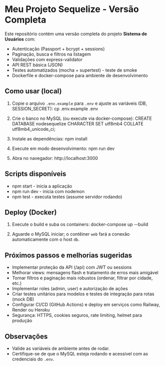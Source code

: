 # Meu Projeto Sequelize - Versão Completa

Este repositório contém uma versão completa do projeto **Sistema de Usuários** com:
- Autenticação (Passport + bcrypt + sessions)
- Paginação, busca e filtros na listagem
- Validações com express-validator
- API REST básica (JSON)
- Testes automatizados (mocha + supertest) - teste de smoke
- Dockerfile e docker-compose para ambiente de desenvolvimento

## Como usar (local)

1. Copie o arquivo `.env.example` para `.env` e ajuste as variáveis (DB, SESSION_SECRET):
cp .env.example .env

2. Crie o banco no MySQL (ou execute via docker-compose):
CREATE DATABASE nodesequelize CHARACTER SET utf8mb4 COLLATE utf8mb4_unicode_ci;

3. Instale as dependências:
npm install

4. Execute em modo desenvolvimento:
npm run dev

5. Abra no navegador: http://localhost:3000

## Scripts disponíveis

- npm start - inicia a aplicação
- npm run dev - inicia com nodemon
- npm test - executa testes (assume servidor rodando)

## Deploy (Docker)

1. Execute o build e suba os containers:
docker-compose up --build

2. Aguarde o MySQL iniciar; o contêiner `web` fará a conexão automaticamente com o host `db`.

## Próximos passos e melhorias sugeridas

- Implementar proteção da API (/api) com JWT ou sessions
- Melhorar views: mensagens flash e tratamento de erros mais amigável
- Tornar filtros e paginação mais robustos (ordenar, filtrar por cidade, etc.)
- Implementar roles (admin, user) e autorização de ações
- Criar testes unitários para modelos e testes de integração para rotas (mock DB)
- Configurar CI/CD (GitHub Actions) e deploy em serviços como Railway, Render ou Heroku
- Segurança: HTTPS, cookies seguros, rate limiting, helmet para produção

## Observações

- Valide as variáveis de ambiente antes de rodar.
- Certifique-se de que o MySQL esteja rodando e acessível com as credenciais do `.env`.

